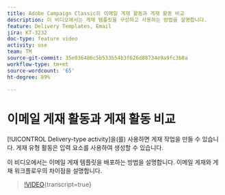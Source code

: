 ```yaml
---
title: Adobe Campaign Classic의 이메일 게재 활동과 게재 활동 비교
description: 이 비디오에서는 게재 템플릿을 구성하고 사용하는 방법을 설명합니다.
feature: Delivery Templates, Email
jira: KT-3232
doc-type: feature video
activity: use
team: TM
source-git-commit: 35e036486c5b533b54b3f626d88734e9a9fc3b8a
workflow-type: tm+mt
source-wordcount: '65'
ht-degree: 89%

---
```



# 이메일 게재 활동과 게재 활동 비교

[!UICONTROL Delivery-type activity]을(를) 사용하면 게재 작업을 만들 수 있습니다. 게재 유형 활동은 입력 요소를 사용하여 생성할 수 있습니다.

이 비디오에서는 이메일 게재 템플릿을 배포하는 방법을 설명합니다. 이메일 게재와 게재 워크플로우의 차이점을 설명합니다.

>[!VIDEO](https://video.tv.adobe.com/v/24065?quality=12&learn=on){transcript=true}
